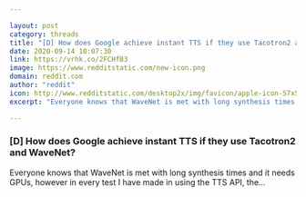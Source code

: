 ```yaml
---

layout: post
category: threads
title: "[D] How does Google achieve instant TTS if they use Tacotron2 and WaveNet?"
date: 2020-09-14 10:07:30
link: https://vrhk.co/2FCHfB3
image: https://www.redditstatic.com/new-icon.png
domain: reddit.com
author: "reddit"
icon: http://www.redditstatic.com/desktop2x/img/favicon/apple-icon-57x57.png
excerpt: "Everyone knows that WaveNet is met with long synthesis times and it needs GPUs, however in every test I have made in using the TTS API, the..."

---
```


### [D] How does Google achieve instant TTS if they use Tacotron2 and WaveNet?

Everyone knows that WaveNet is met with long synthesis times and it needs GPUs, however in every test I have made in using the TTS API, the...